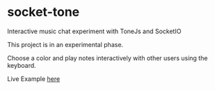 # socket-tone
Interactive music chat experiment with ToneJs and SocketIO

This project is in an experimental phase. 

Choose a color and play notes interactively with other users using the keyboard.

Live Example [here](http://socket-tone.herokuapp.com/)
